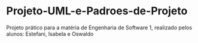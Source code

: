 # Projeto-UML-e-Padroes-de-Projeto
Projeto prático para a matéria de Engenharia de Software 1, realizado pelos alunos: Estefani, Isabela e Oswaldo
